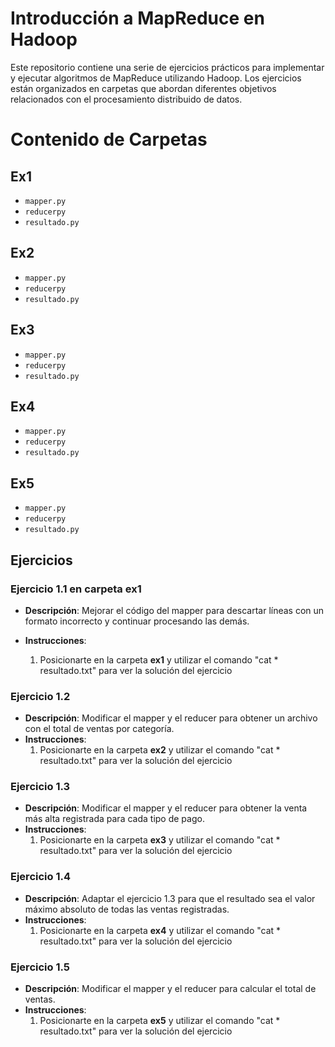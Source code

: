 # Introducción a MapReduce en Hadoop
Este repositorio contiene una serie de ejercicios prácticos para implementar y ejecutar algoritmos de MapReduce utilizando Hadoop. Los ejercicios están organizados en carpetas que abordan diferentes objetivos relacionados con el procesamiento distribuido de datos.

# Contenido de Carpetas

## Ex1
- `mapper.py`
- `reducerpy`
- `resultado.py`

## Ex2
- `mapper.py`
- `reducerpy`
- `resultado.py`

## Ex3
- `mapper.py`
- `reducerpy`
- `resultado.py`

## Ex4
- `mapper.py`
- `reducerpy`
- `resultado.py`

## Ex5
- `mapper.py`
- `reducerpy`
- `resultado.py`


## Ejercicios

### **Ejercicio 1.1 en carpeta ex1**
- **Descripción**: Mejorar el código del mapper para descartar líneas con un formato incorrecto y continuar procesando las demás.

- **Instrucciones**:
  1. Posicionarte en la carpeta **ex1** y utilizar el comando "cat * resultado.txt" para ver la solución del ejercicio
  
### **Ejercicio 1.2**
- **Descripción**: Modificar el mapper y el reducer para obtener un archivo con el total de ventas por categoría.
- **Instrucciones**:
   1. Posicionarte en la carpeta **ex2** y utilizar el comando "cat * resultado.txt" para ver la solución del ejercicio
  
### **Ejercicio 1.3**
- **Descripción**: Modificar el mapper y el reducer para obtener la venta más alta registrada para cada tipo de pago.
- **Instrucciones**:
   1. Posicionarte en la carpeta **ex3** y utilizar el comando "cat * resultado.txt" para ver la solución del ejercicio

### **Ejercicio 1.4**
- **Descripción**: Adaptar el ejercicio 1.3 para que el resultado sea el valor máximo absoluto de todas las ventas registradas.
- **Instrucciones**:
   1. Posicionarte en la carpeta **ex4** y utilizar el comando "cat * resultado.txt" para ver la solución del ejercicio

### **Ejercicio 1.5**
- **Descripción**: Modificar el mapper y el reducer para calcular el total de ventas.
- **Instrucciones**:
   1. Posicionarte en la carpeta **ex5** y utilizar el comando "cat * resultado.txt" para ver la solución del ejercicio





